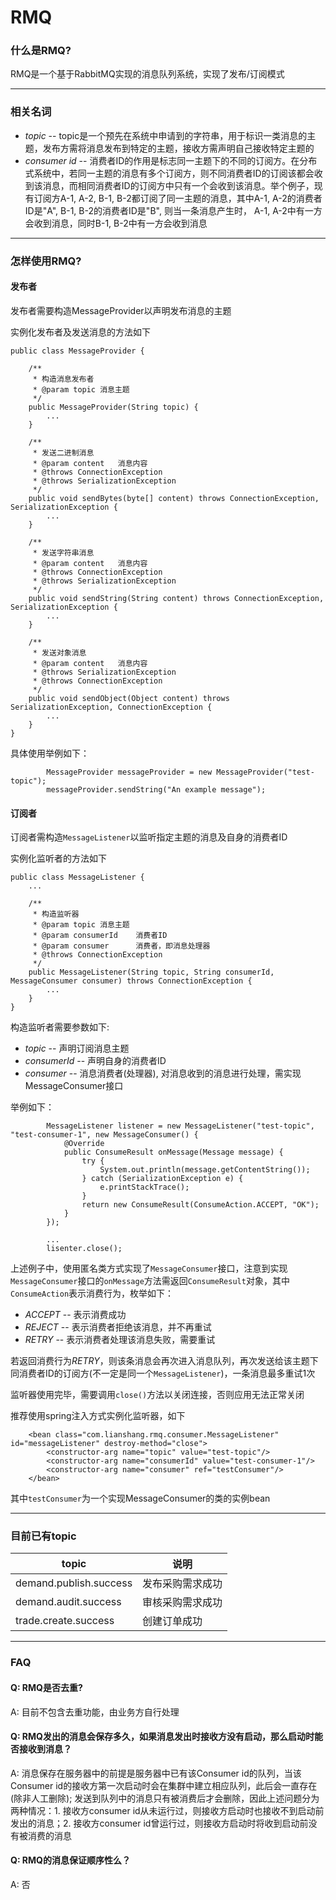 # RMQ
[version]: 1.0.0-SNAPSHOT
 
### 什么是RMQ?
RMQ是一个基于RabbitMQ实现的消息队列系统，实现了发布/订阅模式

---

### 相关名词
* *topic* -- topic是一个预先在系统中申请到的字符串，用于标识一类消息的主题，发布方需将消息发布到特定的主题，接收方需声明自己接收特定主题的
* *consumer id* -- 消费者ID的作用是标志同一主题下的不同的订阅方。在分布式系统中，若同一主题的消息有多个订阅方，则不同消费者ID的订阅该都会收到该消息，而相同消费者ID的订阅方中只有一个会收到该消息。举个例子，现有订阅方A-1, A-2, B-1, B-2都订阅了同一主题的消息，其中A-1, A-2的消费者ID是"A", B-1, B-2的消费者ID是"B", 则当一条消息产生时， A-1, A-2中有一方会收到消息，同时B-1, B-2中有一方会收到消息

---


### 怎样使用RMQ?
#### 发布者
发布者需要构造MessageProvider以声明发布消息的主题

实例化发布者及发送消息的方法如下

```
public class MessageProvider {

    /**
     * 构造消息发布者
     * @param topic 消息主题
     */
    public MessageProvider(String topic) {
        ...
    }

    /**
     * 发送二进制消息
     * @param content   消息内容
     * @throws ConnectionException
     * @throws SerializationException   
     */
    public void sendBytes(byte[] content) throws ConnectionException, SerializationException {
        ...
    }

    /**
     * 发送字符串消息
     * @param content   消息内容
     * @throws ConnectionException
     * @throws SerializationException
     */
    public void sendString(String content) throws ConnectionException, SerializationException {
        ...
    }

    /**
     * 发送对象消息
     * @param content   消息内容
     * @throws SerializationException
     * @throws ConnectionException
     */
    public void sendObject(Object content) throws SerializationException, ConnectionException {
        ...
    }
}

```

具体使用举例如下：

```
		MessageProvider messageProvider = new MessageProvider("test-topic");
        messageProvider.sendString("An example message");        
```


#### 订阅者

订阅者需构造`MessageListener`以监听指定主题的消息及自身的消费者ID

实例化监听者的方法如下

```
public class MessageListener {
	...

    /**
     * 构造监听器
     * @param topic 消息主题
     * @param consumerId    消费者ID
     * @param consumer      消费者，即消息处理器
     * @throws ConnectionException
     */
    public MessageListener(String topic, String consumerId, MessageConsumer consumer) throws ConnectionException {
        ...
    }
}
```

构造监听者需要参数如下:

* *topic* -- 声明订阅消息主题	
* *consumerId* -- 声明自身的消费者ID
* *consumer* -- 消息消费者(处理器), 对消息收到的消息进行处理，需实现MessageConsumer接口

举例如下：

```
		MessageListener listener = new MessageListener("test-topic", "test-consumer-1", new MessageConsumer() {
            @Override
            public ConsumeResult onMessage(Message message) {
                try {
                    System.out.println(message.getContentString());
                } catch (SerializationException e) {
                    e.printStackTrace();
                }
                return new ConsumeResult(ConsumeAction.ACCEPT, "OK");
            }
        });
        
        ...
        lisenter.close();
```
上述例子中，使用匿名类方式实现了`MessageConsumer`接口，注意到实现`MessageConsumer`接口的`onMessage`方法需返回`ConsumeResult`对象，其中`ConsumeAction`表示消费行为，枚举如下：

* *ACCEPT* -- 表示消费成功
* *REJECT* -- 表示消费者拒绝该消息，并不再重试
* *RETRY* -- 表示消费者处理该消息失败，需要重试

若返回消费行为*RETRY*，则该条消息会再次进入消息队列，再次发送给该主题下同消费者ID的订阅方(不一定是同一个`MessageListener`)，一条消息最多重试1次

监听器使用完毕，需要调用`close()`方法以关闭连接，否则应用无法正常关闭

推荐使用spring注入方式实例化监听器，如下

```
	<bean class="com.lianshang.rmq.consumer.MessageListener" id="messageListener" destroy-method="close">
        <constructor-arg name="topic" value="test-topic"/>
        <constructor-arg name="consumerId" value="test-consumer-1"/>
        <constructor-arg name="consumer" ref="testConsumer"/>
    </bean>
```
其中`testConsumer`为一个实现MessageConsumer的类的实例bean

---

### 目前已有topic

|topic | 说明|
|------|-------|
|demand.publish.success|发布采购需求成功|
|demand.audit.success|审核采购需求成功|
|trade.create.success|创建订单成功|

---

### FAQ

#### Q: RMQ是否去重?

A: 目前不包含去重功能，由业务方自行处理

#### Q: RMQ发出的消息会保存多久，如果消息发出时接收方没有启动，那么启动时能否接收到消息？

A: 消息保存在服务器中的前提是服务器中已有该Consumer id的队列，当该Consumer id的接收方第一次启动时会在集群中建立相应队列，此后会一直存在(除非人工删除); 发送到队列中的消息只有被消费后才会删除，因此上述问题分为两种情况：1. 接收方consumer id从未运行过，则接收方启动时也接收不到启动前发出的消息；2. 接收方consumer id曾运行过，则接收方启动时将收到启动前没有被消费的消息

#### Q: RMQ的消息保证顺序性么？

A: 否